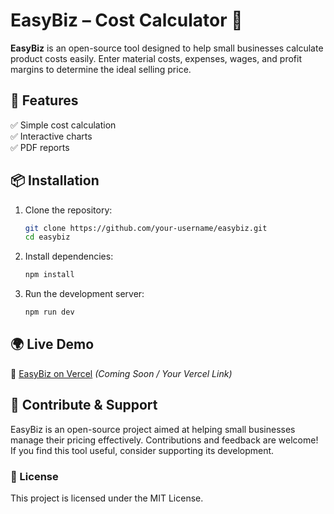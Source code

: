 # EasyBiz – Cost Calculator 💼

**EasyBiz** is an open-source tool designed to help small businesses calculate product costs easily. Enter material costs, expenses, wages, and profit margins to determine the ideal selling price.

## 🚀 Features
✅ Simple cost calculation  
✅ Interactive charts  
✅ PDF reports  

## 📦 Installation
1. Clone the repository:
   ```bash
   git clone https://github.com/your-username/easybiz.git
   cd easybiz
   ```
2. Install dependencies:
   ```bash
   npm install
   ```
3. Run the development server:
   ```bash
   npm run dev
   ```

## 🌍 Live Demo
🔗 [EasyBiz on Vercel](#) *(Coming Soon / Your Vercel Link)*

## 🤝 Contribute & Support
EasyBiz is an open-source project aimed at helping small businesses manage their pricing effectively. Contributions and feedback are welcome! If you find this tool useful, consider supporting its development.

### 📜 License
This project is licensed under the MIT License.
